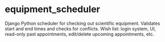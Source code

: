 equipment_scheduler
===================

Django Python scheduler for checking out scientific equipment. Validates start and end times and checks for conflicts. Wish list: login system, UI, read-only past appointments, edit/delete upcoming appointments, etc.
